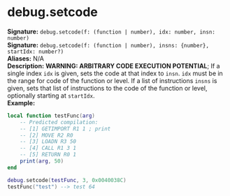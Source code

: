# debug.setcode
**Signature:** `debug.setcode(f: (function | number), idx: number, insn: number)` <br>
**Signature:** `debug.setcode(f: (function | number), insns: {number}, startIdx: number?)` <br>
**Aliases:** N/A <br>
**Description:** **WARNING: ARBITRARY CODE EXECUTION POTENTIAL**; If a single index `idx` is given, sets the code at that index to `insn`. `idx` must be in the range for code of the function or level.
If a list of instructions `insns` is given, sets that list of instructions to the code of the function or level, optionally starting at `startIdx`. <br>
**Example:**
```lua
local function testFunc(arg)
	-- Predicted compilation:
	-- [1] GETIMPORT R1 1 ; print
	-- [2] MOVE R2 R0
	-- [3] LOADN R3 50
	-- [4] CALL R1 3 1
	-- [5] RETURN R0 1
	print(arg, 50)
end

debug.setcode(testFunc, 3, 0x0040038C)
testFunc("test") --> test 64
```

